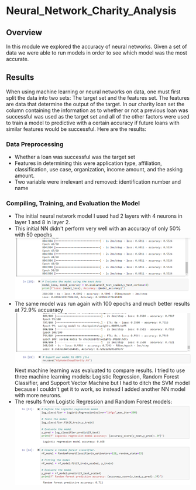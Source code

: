 # Neural_Network_Charity_Analysis
## Overview
In this module we explored the accuracy of neural networks. Given a set of data we were able to run models in order to see which model was the most accurate. 
## Results
When using machine learning or neural networks on data, one must first split the data into two sets: The target set and the features set. The features are data that determine the output of the target. In our charity loan set the column containing the information as to whether or not a previous loan was successful was used as the target set and all of the other factors were used to train a model to predictive with a certain accuracy if future loans with similar features would be successful. Here are the results:
### Data Preprocessing
- Whether a loan was successful was the target set
- Features in determining this were application type, affiliation, classification, use case, organization, income amount, and the asking amount. 
- Two variable were irrelevant and removed: identification number and name
### Compiling, Training, and Evaluation the Model
- The initial neural network model I used had 2 layers with 4 neurons in layer 1 and 8 in layer 2. 
- This initial NN didn't perform very well with an accuracy of only 50% with 50 epochs
![](https://github.com/ryanstaudhammer/Neural_Network_Charity_Analysis/blob/main/Resources/1stModel.png)
- The same model was run again with 100 epochs and much better results at 72.9% accuaracy
![](https://github.com/ryanstaudhammer/Neural_Network_Charity_Analysis/blob/main/Resources/2ndModel.png)
Next machine learning was evaluated to compare results. I tried to use three machine learning models: Logistic Regression, Random Forest Classifier, and Support Vector Machine but I had to ditch the SVM model because I couldn't get it to work, so instead I added another NN model with more neurons.
- The results from Logistic Regression and Random Forest models:
![](https://github.com/ryanstaudhammer/Neural_Network_Charity_Analysis/blob/main/Resources/MLModels.png)

